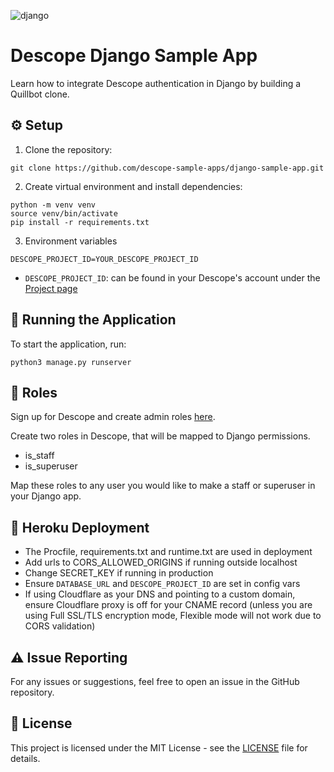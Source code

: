 ![django](https://github.com/descope-sample-apps/django-sample-app/assets/59460685/866222d2-437e-4f46-8d92-243ff9bd2d1c)

# Descope Django Sample App

Learn how to integrate Descope authentication in Django by building a Quillbot clone. 

## ⚙️ Setup 

1. Clone the repository:

```
git clone https://github.com/descope-sample-apps/django-sample-app.git
```

2. Create virtual environment and install dependencies:

```
python -m venv venv
source venv/bin/activate
pip install -r requirements.txt
```

3. Environment variables

```
DESCOPE_PROJECT_ID=YOUR_DESCOPE_PROJECT_ID
```

- ```DESCOPE_PROJECT_ID```: can be found in your Descope's account under the [Project page](https://app.descope.com/settings/project)

## 🔮 Running the Application 

To start the application, run:

```
python3 manage.py runserver
```

## 🥷 Roles  

Sign up for Descope and create admin roles [here](https://app.descope.com/authorization).

Create two roles in Descope, that will be mapped to Django permissions.
- is_staff
- is_superuser

Map these roles to any user you would like to make a staff or superuser in your Django app.

## 🚀 Heroku Deployment
- The Procfile, requirements.txt and runtime.txt are used in deployment
- Add urls to CORS_ALLOWED_ORIGINS if running outside localhost
- Change SECRET_KEY if running in production
- Ensure `DATABASE_URL` and `DESCOPE_PROJECT_ID` are set in config vars
- If using Cloudflare as your DNS and pointing to a custom domain, ensure Cloudflare proxy is off for your CNAME record (unless you are using Full SSL/TLS encryption mode, Flexible mode will not work due to CORS validation)

## ⚠️ Issue Reporting

For any issues or suggestions, feel free to open an issue in the GitHub repository.

## 📜 License

This project is licensed under the MIT License - see the [LICENSE](LICENSE) file for details.
